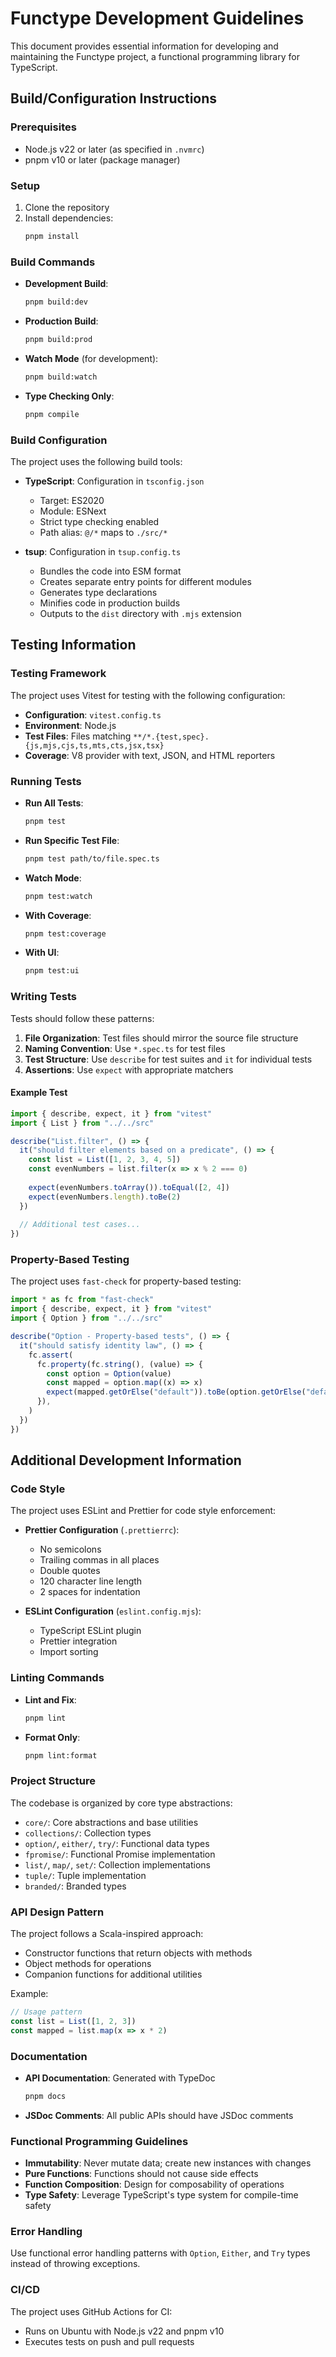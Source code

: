 # Functype Development Guidelines

This document provides essential information for developing and maintaining the Functype project, a functional programming library for TypeScript.

## Build/Configuration Instructions

### Prerequisites

- Node.js v22 or later (as specified in `.nvmrc`)
- pnpm v10 or later (package manager)

### Setup

1. Clone the repository
2. Install dependencies:
   ```bash
   pnpm install
   ```

### Build Commands

- **Development Build**:
  ```bash
  pnpm build:dev
  ```

- **Production Build**:
  ```bash
  pnpm build:prod
  ```

- **Watch Mode** (for development):
  ```bash
  pnpm build:watch
  ```

- **Type Checking Only**:
  ```bash
  pnpm compile
  ```

### Build Configuration

The project uses the following build tools:

- **TypeScript**: Configuration in `tsconfig.json`
  - Target: ES2020
  - Module: ESNext
  - Strict type checking enabled
  - Path alias: `@/*` maps to `./src/*`

- **tsup**: Configuration in `tsup.config.ts`
  - Bundles the code into ESM format
  - Creates separate entry points for different modules
  - Generates type declarations
  - Minifies code in production builds
  - Outputs to the `dist` directory with `.mjs` extension

## Testing Information

### Testing Framework

The project uses Vitest for testing with the following configuration:

- **Configuration**: `vitest.config.ts`
- **Environment**: Node.js
- **Test Files**: Files matching `**/*.{test,spec}.{js,mjs,cjs,ts,mts,cts,jsx,tsx}`
- **Coverage**: V8 provider with text, JSON, and HTML reporters

### Running Tests

- **Run All Tests**:
  ```bash
  pnpm test
  ```

- **Run Specific Test File**:
  ```bash
  pnpm test path/to/file.spec.ts
  ```

- **Watch Mode**:
  ```bash
  pnpm test:watch
  ```

- **With Coverage**:
  ```bash
  pnpm test:coverage
  ```

- **With UI**:
  ```bash
  pnpm test:ui
  ```

### Writing Tests

Tests should follow these patterns:

1. **File Organization**: Test files should mirror the source file structure
2. **Naming Convention**: Use `*.spec.ts` for test files
3. **Test Structure**: Use `describe` for test suites and `it` for individual tests
4. **Assertions**: Use `expect` with appropriate matchers

#### Example Test

```typescript
import { describe, expect, it } from "vitest"
import { List } from "../../src"

describe("List.filter", () => {
  it("should filter elements based on a predicate", () => {
    const list = List([1, 2, 3, 4, 5])
    const evenNumbers = list.filter(x => x % 2 === 0)
    
    expect(evenNumbers.toArray()).toEqual([2, 4])
    expect(evenNumbers.length).toBe(2)
  })
  
  // Additional test cases...
})
```

### Property-Based Testing

The project uses `fast-check` for property-based testing:

```typescript
import * as fc from "fast-check"
import { describe, expect, it } from "vitest"
import { Option } from "../../src"

describe("Option - Property-based tests", () => {
  it("should satisfy identity law", () => {
    fc.assert(
      fc.property(fc.string(), (value) => {
        const option = Option(value)
        const mapped = option.map((x) => x)
        expect(mapped.getOrElse("default")).toBe(option.getOrElse("default"))
      }),
    )
  })
})
```

## Additional Development Information

### Code Style

The project uses ESLint and Prettier for code style enforcement:

- **Prettier Configuration** (`.prettierrc`):
  - No semicolons
  - Trailing commas in all places
  - Double quotes
  - 120 character line length
  - 2 spaces for indentation

- **ESLint Configuration** (`eslint.config.mjs`):
  - TypeScript ESLint plugin
  - Prettier integration
  - Import sorting

### Linting Commands

- **Lint and Fix**:
  ```bash
  pnpm lint
  ```

- **Format Only**:
  ```bash
  pnpm lint:format
  ```

### Project Structure

The codebase is organized by core type abstractions:

- `core/`: Core abstractions and base utilities
- `collections/`: Collection types
- `option/`, `either/`, `try/`: Functional data types
- `fpromise/`: Functional Promise implementation
- `list/`, `map/`, `set/`: Collection implementations
- `tuple/`: Tuple implementation
- `branded/`: Branded types

### API Design Pattern

The project follows a Scala-inspired approach:

- Constructor functions that return objects with methods
- Object methods for operations
- Companion functions for additional utilities

Example:
```typescript
// Usage pattern
const list = List([1, 2, 3])
const mapped = list.map(x => x * 2)
```

### Documentation

- **API Documentation**: Generated with TypeDoc
  ```bash
  pnpm docs
  ```

- **JSDoc Comments**: All public APIs should have JSDoc comments

### Functional Programming Guidelines

- **Immutability**: Never mutate data; create new instances with changes
- **Pure Functions**: Functions should not cause side effects
- **Function Composition**: Design for composability of operations
- **Type Safety**: Leverage TypeScript's type system for compile-time safety

### Error Handling

Use functional error handling patterns with `Option`, `Either`, and `Try` types instead of throwing exceptions.

### CI/CD

The project uses GitHub Actions for CI:
- Runs on Ubuntu with Node.js v22 and pnpm v10
- Executes tests on push and pull requests